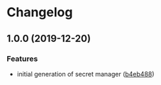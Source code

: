 # Changelog

## 1.0.0 (2019-12-20)


### Features

* initial generation of secret manager ([b4eb488](https://www.github.com/googleapis/python-secret-manager/commit/b4eb4888ebd322b981d5036bf3f8a2074d148794))
